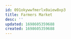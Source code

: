 ```yaml
---
id: 091okywwfmerlx0aiew8xp3
title: Farmers Market
desc: ''
updated: 1698605359688
created: 1698605359688
---
```

